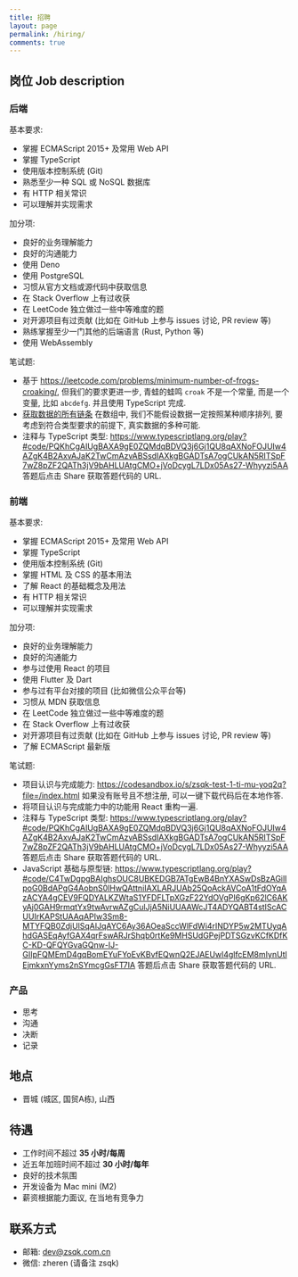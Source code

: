 ```yaml
---
title: 招聘
layout: page
permalink: /hiring/
comments: true
---
```


## 岗位 Job description

### 后端

基本要求:

- 掌握 ECMAScript 2015+ 及常用 Web API
- 掌握 TypeScript
- 使用版本控制系统 (Git)
- 熟悉至少一种 SQL 或 NoSQL 数据库
- 有 HTTP 相关常识
- 可以理解并实现需求

加分项:

- 良好的业务理解能力
- 良好的沟通能力
- 使用 Deno
- 使用 PostgreSQL
- 习惯从官方文档或源代码中获取信息
- 在 Stack Overflow 上有过收获
- 在 LeetCode 独立做过一些中等难度的题
- 对开源项目有过贡献 (比如在 GitHub 上参与 issues 讨论, PR review 等)
- 熟练掌握至少一门其他的后端语言 (Rust, Python 等)
- 使用 WebAssembly

笔试题:

- 基于 <https://leetcode.com/problems/minimum-number-of-frogs-croaking/>,
  但我们的要求更进一步, 青蛙的蛙鸣 `croak` 不是一个常量, 而是一个变量, 比如 `abcdefg`.
  并且使用 TypeScript 完成.
- [获取数据的所有链条](https://www.typescriptlang.org/play?#code/MYewdgzgLgBAJgQygmBeGBtAUDGBvGASzgC4YBGAGhgAdiyAGGAX0p3yNJgCZq6umrdgXowAzH1HkWbXCK4AWSVzEzhnMgFZlZBWoC6AbixZQkWACcAphDSZ1UnTAbVgACwSEwZDPrVyNHicXGHdPb0w-IQDRCVpHUI8vH3Io2Q5RJXiVVySIjCpxNIcubWzdXPCU6jiFYqMTKABPGisYADEwOwAKADcybubWkAAzeCQEAEpJtAA+GCGrUZhrCGNTcGgYEYjOnpnUebx2AHoTmAAVAHkAESuyQBjtQAQjQFPowF-FQAdTLGYsIA)
  在数组中, 我们不能假设数据一定按照某种顺序排列, 要考虑到符合类型要求的前提下, 真实数据的多种可能.
- 注释与 TypeScript 类型:
  <https://www.typescriptlang.org/play?#code/PQKhCgAIUgBAXA9gE0ZQMdqBDVQ3j6Gj1QU8qAXNoFOJUIw4AZgK4B2AxvAJaK2TwCmAzvABSsdIAXkgBGADTsA7ogCUkAN5RITSpF7wZ8pZF2QATh3jV9bAHLUAtgCMO+jVoDcygL7LDx05As27-Whyyzi5AA>
  答题后点击 Share 获取答题代码的 URL.

### 前端

基本要求:

- 掌握 ECMAScript 2015+ 及常用 Web API
- 掌握 TypeScript
- 使用版本控制系统 (Git)
- 掌握 HTML 及 CSS 的基本用法
- 了解 React 的基础概念及用法
- 有 HTTP 相关常识
- 可以理解并实现需求

加分项:

- 良好的业务理解能力
- 良好的沟通能力
- 参与过使用 React 的项目
- 使用 Flutter 及 Dart
- 参与过有平台对接的项目 (比如微信公众平台等)
- 习惯从 MDN 获取信息
- 在 LeetCode 独立做过一些中等难度的题
- 在 Stack Overflow 上有过收获
- 对开源项目有过贡献 (比如在 GitHub 上参与 issues 讨论, PR review 等)
- 了解 ECMAScript 最新版

笔试题:

- 项目认识与完成能力:
  <https://codesandbox.io/s/zsqk-test-1-ti-mu-yoq2q?file=/index.html>
  如果没有账号且不想注册, 可以一键下载代码后在本地作答.
- 将项目认识与完成能力中的功能用 React 重构一遍.
- 注释与 TypeScript 类型:
  <https://www.typescriptlang.org/play?#code/PQKhCgAIUgBAXA9gE0ZQMdqBDVQ3j6Gj1QU8qAXNoFOJUIw4AZgK4B2AxvAJaK2TwCmAzvABSsdIAXkgBGADTsA7ogCUkAN5RITSpF7wZ8pZF2QATh3jV9bAHLUAtgCMO+jVoDcygL7LDx05As27-Whyyzi5AA>
  答题后点击 Share 获取答题代码的 URL.
- JavaScript 基础与原型链:
  <https://www.typescriptlang.org/play?#code/C4TwDgpgBAIghsOUC8UBKEDGB7ATgEwB4BnYXASwDsBzAGilIpoG0BdAPgG4AobnS0lHwQAttniIAXLARJUAb25QoAckAVCoA1tFdOYqAzACYA4gCEV9FQDYALKZWtaS1YFDFLTpXGzF22YdOVgPI6gKp62lC6AKyAj0GAH9rmqtYx9twAvrwAZgCulJjA5NiUUAAWcJT4ADYQABT4stIScACUUIrKAPStUAAqAPIw3Sm8-MTYFQB0ZdjUlSqAIJqAYC6Ay36AOeaSccWlFdWi4rINDYP5w2MTUyqAhdGASEqAyfGAX4qrFswARJrShqb0rtKe9MHSUdGPejPDTSGzvKCfKDfKC-KD-QFQYGvaGQnw-IJ-GIIpFQMEmD4gqBomEYuFYoEvKBvfEQwnQ2EJAEUwl4glfcEM8mIynUtlEjmkxnYyms2nSYmcgGsFT7IA>
  答题后点击 Share 获取答题代码的 URL.

<script>const guide = `答题指南:

项目认识与完成能力, 共考察如下几点:

1. 前端基础结构理解. (看是否达成基本目的, 输入用户编号查到用户姓名)
2. CSS 基础. (.result.success 是否正确完成)
3. 项目数据结构理解. (可以根据编号显示姓名)
4. JS 数组基础操作. (从多人中找到符合要求的人)
5. Web API 基础操作, DOM 操作. (找到特定 DOM, 修改其 class)
6. JS 函数调用. (使用列出的一些函数)
7. 前端程序健壮性. (找不到人时, 也有相应的 DOM 变动)
8. 使用 fetch 完成网络请求, 而不要使用其他第三方库及 XMLHttpRequest.
9. 考虑到网络超时错误. (使用信号来做超时则更佳)
10. 避免使用 var 而用 let. 从语言上来说, var 不是块内, 而是会自动提升到整个函数,
    如果想要整个函数的作用域, 完全可以在函数内 let 声明, 语言上有可替代性. 另外,
    从工程角度来说, let 允许在一个块内替代变量, 在小作用域内命名不受限,
    虽然我们不建议这样做, 但给出了工程规范上的更多可能性.

React:

1. 使用函数组件. (更贴合团队习惯)
2. 使用 Hooks. (更贴合团队习惯)
3. 不要再进行 DOM 操作.
4. 实现之前项目的全部功能, 不要因重构丢功能.
5. 进行组件的合理拆分, 数据组件, 功能组件.
6. 进行组件的合理拆分, 功能组件分为操作组件与显示组件.
7. 如果使用 TS, 不应该有明显的类型问题.
8. 不要有不必要的 state.

注释与 TypeScript 类型, 共考察如下几点:

1. 修复 TypeScript 函数参数类型问题.
2. 增加 TypeScript 函数返回类型.
3. 合理的函数注释名称, 是否理解函数基础功能.
4. 函数参数的可选及默认值是否理解清楚.
5. 根据代码功能推断类型. (包括参数类型, 返回类型)
6. 完成后移除 @todo.
7. 完成过程中不要使用不必要的 tags.

JavaScript 基础与原型链, 共考察如下几点:

1. 功能实现能力. 要实现功能, 处理结果要与预期一致.
2. 避免 hardcode. 不能假设数据一定有三个属性, 也可以是两个, 也可能是四个,
   每个属性中的值数量也是不固定的.
3. JS 基础用法. 看功能是如何实现的, 如何使用 JS 基础语法和常见方法.
4. 合理的函数拆分. 在实现功能的前提下, 是否对复杂功能进行合理的功能拆分.
5. 是否使用了 ECMAScript 较新的语法.
6. 细节是否完善, 比如最终字符串中的逗号和空格是否如预期中的要求.
`</script>

### 产品

- 思考
- 沟通
- 决断
- 记录

## 地点

- 晋城 (城区, 国贸A栋), 山西

## 待遇

- 工作时间不超过 **35 小时/每周**
- 近五年加班时间不超过 **30 小时/每年**
- 良好的技术氛围
- 开发设备为 Mac mini (M2)
- 薪资根据能力面议, 在当地有竞争力

## 联系方式

- 邮箱: <dev@zsqk.com.cn>
- 微信: zheren (请备注 zsqk)
